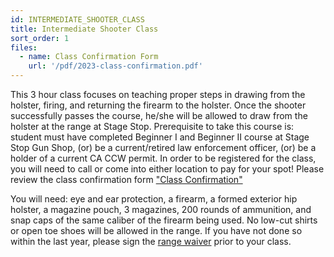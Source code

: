 ```yaml
---
id: INTERMEDIATE_SHOOTER_CLASS
title: Intermediate Shooter Class
sort_order: 1
files:
  - name: Class Confirmation Form
    url: '/pdf/2023-class-confirmation.pdf'
---
```

This 3 hour class focuses on teaching proper steps in drawing from the holster, firing, and returning the firearm to the holster. Once the shooter successfully passes the course, he/she will be allowed to draw from the holster at the range at Stage Stop. Prerequisite to take this course is: student must have completed Beginner I and Beginner II course at Stage Stop Gun Shop, (or) be a current/retired law enforcement officer, (or) be a holder of a current CA CCW permit. In order to be registered for the class, you will need to call or come into either location to pay for your spot!
Please review the class confirmation form ["Class Confirmation"](/pdf/2023-class-confirmation.pdf)

You will need: eye and ear protection, a firearm, a formed exterior hip holster, a magazine pouch, 3 magazines, 200 rounds of ammunition, and snap caps of the same caliber of the firearm being used.  No low-cut shirts or open toe shoes will be allowed in the range. 
If you have not done so within the last year, please sign the [range waiver](http://www.smartwaiver.com/v/stagestopgunshop) prior to your class. 